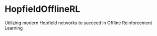 # HopfieldOfflineRL
Utilizing modern Hopfield networks to succeed in Offline Reinforcement Learning
